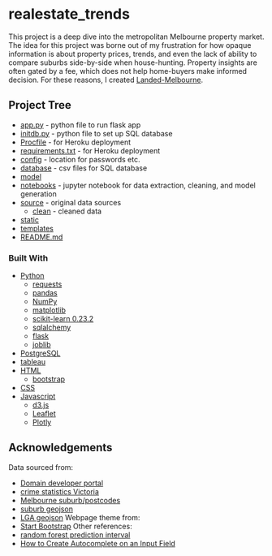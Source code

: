 <!-- Real estate trends -->
# realestate_trends
This project is a deep dive into the metropolitan Melbourne property market. The idea for this project was borne out of my frustration for how opaque information is about property prices, trends, and even the lack of ability to compare suburbs side-by-side when house-hunting. Property insights are often gated by a fee, which does not help home-buyers make informed decision. For these reasons, I created [Landed-Melbourne](https://landed-melbourne.herokuapp.com/).

<!-- PROJECT TREE -->
## Project Tree
* [app.py](./app.py) - python file to run flask app
* [initdb.py](./initdb.py) - python file to set up SQL database
* [Procfile](./Procfile) - for Heroku deployment
* [requirements.txt](./requirements.txt) - for Heroku deployment
* [config](/config) - location for passwords etc.
* [database](/database) - csv files for SQL database
* [model](/model)
* [notebooks](/notebooks) - jupyter notebook for data extraction, cleaning, and model generation
* [source](/source) - original data sources
    * [clean](/source/clean) - cleaned data
* [static](/static)
* [templates](/templates)
* [README.md](./README.md)

<!-- BUILT WITH -->
### Built With
* [Python](https://www.python.org/about/)
    * [requests](https://requests.readthedocs.io/en/master/)
    * [pandas](https://pandas.pydata.org/)
    * [NumPy](https://numpy.org/)
    * [matplotlib](https://matplotlib.org/)
    * [scikit-learn 0.23.2](https://scikit-learn.org/stable/user_guide.html)
    * [sqlalchemy](https://www.sqlalchemy.org/)
    * [flask](https://flask-doc.readthedocs.io/en/latest/)
    * [joblib](https://joblib.readthedocs.io/en/latest/)
* [PostgreSQL](https://www.postgresql.org/)
* [tableau](https://www.tableau.com/)
* [HTML](https://developer.mozilla.org/en-US/docs/Web/HTML)
    * [bootstrap](https://getbootstrap.com/)
* [CSS](https://www.w3.org/TR/CSS2/)
* [Javascript](https://developer.mozilla.org/en-US/docs/Web/javascript)
  * [d3.js](https://d3js.org/)
  * [Leaflet](https://leafletjs.com/)
  * [Plotly](https://plotly.com/javascript)

<!-- ACKNOWLEDGEMENTS -->
## Acknowledgements
Data sourced from:
* [Domain developer portal](https://developer.domain.com.au/docs/latest/introduction)
* [crime statistics Victoria](https://www.crimestatistics.vic.gov.au/)
* [Melbourne suburb/postcodes](https://www.matthewproctor.com/full_australian_postcodes_vic)
* [suburb geojson](https://data.gov.au/geoserver/vic-suburb-locality-boundaries-psma-administrative-boundaries/wfs?request=GetFeature&typeName=ckan_af33dd8c_0534_4e18_9245_fc64440f742e&outputFormat=json)
* [LGA geojson](https://data.gov.au/dataset/ds-dga-bdf92691-c6fe-42b9-a0e2-a4cd716fa811/details)
Webpage theme from:
* [Start Bootstrap](https://startbootstrap.com/themes/grayscale)
Other references:
* [random forest prediction interval](https://blog.datadive.net/prediction-intervals-for-random-forests/)
* [How to Create Autocomplete on an Input Field](https://www.w3schools.com/howto/howto_js_autocomplete.asp)